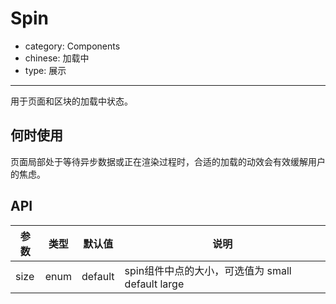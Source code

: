 # Spin

- category: Components
- chinese: 加载中
- type: 展示

---

用于页面和区块的加载中状态。

## 何时使用

页面局部处于等待异步数据或正在渲染过程时，合适的加载的动效会有效缓解用户的焦虑。


## API


| 参数       | 类型           | 默认值      | 说明        |
|------------|----------------|-------------|--------------|
| size       | enum           | default     | spin组件中点的大小，可选值为 small default large
